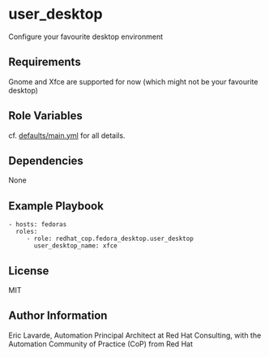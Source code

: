 user\_desktop
============

Configure your favourite desktop environment

Requirements
------------

Gnome and Xfce are supported for now (which might not be your favourite desktop)

Role Variables
--------------

cf. [defaults/main.yml](defaults/main.yml) for all details.

Dependencies
------------

None

Example Playbook
----------------

    - hosts: fedoras
      roles:
         - role: redhat_cop.fedora_desktop.user_desktop
           user_desktop_name: xfce

License
-------

MIT

Author Information
------------------

Eric Lavarde, Automation Principal Architect at Red Hat Consulting,
with the Automation Community of Practice (CoP) from Red Hat
